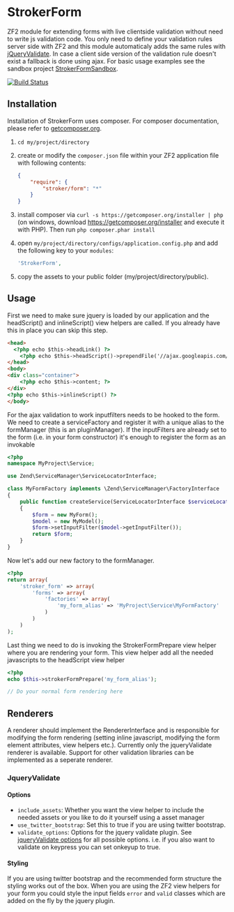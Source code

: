 # StrokerForm

ZF2 module for extending forms with live clientside validation without need to write js validation code. 
You only need to define your validation rules server side with ZF2 and this module automaticaly adds the same rules with [jQueryValidate](http://docs.jquery.com/Plugins/Validation). 
In case a client side version of the validation rule doesn't exist a fallback is done using ajax.
For basic usage examples see the sandbox project [StrokerFormSandbox](https://github.com/bramstroker/zf2-form-sandbox).

[![Build Status](https://travis-ci.org/bramstroker/zf2-form.png?branch=master)](https://travis-ci.org/bramstroker/zf2-form)

## Installation

Installation of StrokerForm uses composer. For composer documentation, please refer to
[getcomposer.org](http://getcomposer.org/).

  1. `cd my/project/directory`
  2. create or modify the `composer.json` file within your ZF2 application file with
     following contents:

     ```json
     {
         "require": {
             "stroker/form": "*"
         }
     }
     ```
  3. install composer via `curl -s https://getcomposer.org/installer | php` (on windows, download
     https://getcomposer.org/installer and execute it with PHP). Then run `php composer.phar install`
  4. open `my/project/directory/configs/application.config.php` and add the following key to your `modules`:

     ```php
     'StrokerForm',
     ```
  5. copy the assets to your public folder (my/project/directory/public).

## Usage

First we need to make sure jquery is loaded by our application and the headScript() and inlineScript() view helpers are called. If you already have this in place you can skip this step.

```html
<head>
  <?php echo $this->headLink() ?>
	<?php echo $this->headScript()->prependFile('//ajax.googleapis.com/ajax/libs/jquery/1.8.3/jquery.min.js') ?>
</head>
<body>
<div class="container">
	<?php echo $this->content; ?>
</div>
<?php echo $this->inlineScript() ?>
</body>
```

For the ajax validation to work inputfilters needs to be hooked to the form.
We need to create a serviceFactory and register it with a unique alias to the formManager (this is an pluginManager).
If the inputFilters are already set to the form (i.e. in your form constructor) it's enough to register the form as an invokable

```php
<?php
namespace MyProject\Service;

use Zend\ServiceManager\ServiceLocatorInterface;

class MyFormFactory implements \Zend\ServiceManager\FactoryInterface
{
    public function createService(ServiceLocatorInterface $serviceLocator)
    {
        $form = new MyForm();
        $model = new MyModel();
        $form->setInputFilter($model->getInputFilter());
        return $form;
    }
}
```

Now let's add our new factory to the formManager.

```php
<?php
return array(
    'stroker_form' => array(
        'forms' => array(
            'factories' => array(
                'my_form_alias' => 'MyProject\Service\MyFormFactory'
            )
        )
    )
);
```

Last thing we need to do is invoking the StrokerFormPrepare view helper where you are rendering your form.
This view helper add all the needed javascripts to the headScript view helper

```php
<?php
echo $this->strokerFormPrepare('my_form_alias');

// Do your normal form rendering here
```

## Renderers

A renderer should implement the RendererInterface and is responsible for modifying the form rendering (setting inline javascript, modifying the form element attributes, view helpers etc.). 
Currently only the jqueryValidate renderer is available. Support for other validation libraries can be implemented as a seperate renderer. 

### JqueryValidate

#### Options

- `include_assets`: Whether you want the view helper to include the needed assets or you like to do it yourself using a asset manager
- `use_twitter_bootstrap`: Set this to true if you are using twitter bootstrap. 
- `validate_options`: Options for the jquery validate plugin. See [jqueryValidate options](docs.jquery.com/Plugins/Validation/validate#toptions) for all possible options. i.e. if you also want to validate on keypress you can set onkeyup to true. 

#### Styling

If you are using twitter bootstrap and the recommended form structure the styling works out of the box. 
When you are using the ZF2 view helpers for your form you could style the input fields `error` and `valid` classes which are added on the fly by the jquery plugin.
